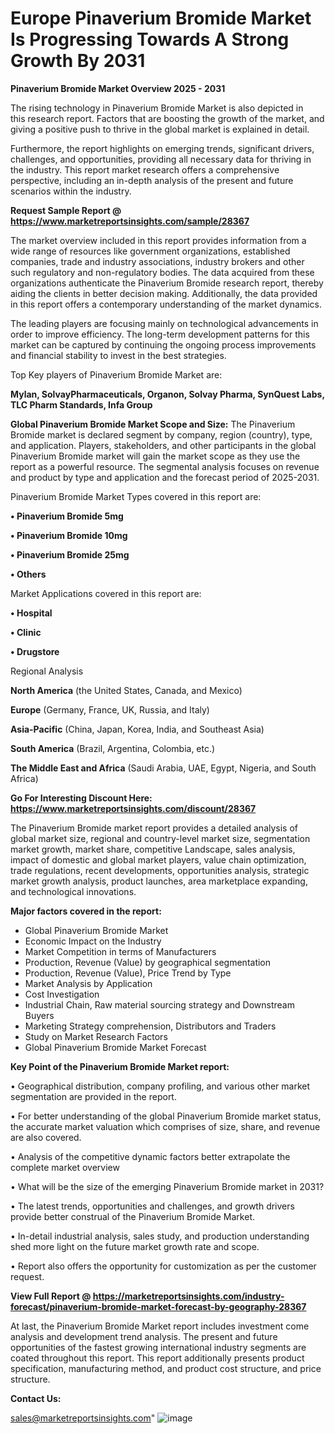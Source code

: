 # Europe Pinaverium Bromide Market Is Progressing Towards A Strong Growth By 2031

<Strong> Pinaverium Bromide Market Overview 2025 - 2031</strong>

The rising technology in Pinaverium Bromide Market is also depicted in this research report. Factors that are boosting the growth of the market, and giving a positive push to thrive in the global market is explained in detail.

Furthermore, the report highlights on emerging trends, significant drivers, challenges, and opportunities, providing all necessary data for thriving in the industry. This report market research offers a comprehensive perspective, including an in-depth analysis of the present and future scenarios within the industry.

<strong>Request Sample Report @ <a href=https://www.marketreportsinsights.com/sample/28367>https://www.marketreportsinsights.com/sample/28367</a></strong>

The market overview included in this report provides information from a wide range of resources like government organizations, established companies, trade and industry associations, industry brokers and other such regulatory and non-regulatory bodies. The data acquired from these organizations authenticate the Pinaverium Bromide research report, thereby aiding the clients in better decision making. Additionally, the data provided in this report offers a contemporary understanding of the market dynamics.

The leading players are focusing mainly on technological advancements in order to improve efficiency. The long-term development patterns for this market can be captured by continuing the ongoing process improvements and financial stability to invest in the best strategies.

Top Key players of Pinaverium Bromide Market are:

<strong>Mylan, SolvayPharmaceuticals, Organon, Solvay Pharma, SynQuest Labs, TLC Pharm Standards, Infa Group</strong>

<strong><b>Global Pinaverium Bromide Market Scope and Size:</b></strong>
The Pinaverium Bromide market is declared segment by company, region (country), type, and application. Players, stakeholders, and other participants in the global Pinaverium Bromide market will gain the market scope as they use the report as a powerful resource. The segmental analysis focuses on revenue and product by type and application and the forecast period of 2025-2031.

Pinaverium Bromide Market Types covered in this report are:

<strong>• Pinaverium Bromide 5mg

• Pinaverium Bromide 10mg

• Pinaverium Bromide 25mg

• Others</strong>

Market Applications covered in this report are:

<strong>• Hospital

• Clinic

• Drugstore</strong> 

Regional Analysis

<strong>North America</strong> (the United States, Canada, and Mexico)

<strong>Europe</strong> (Germany, France, UK, Russia, and Italy)

<strong>Asia-Pacific</strong> (China, Japan, Korea, India, and Southeast Asia)

<strong>South America</strong> (Brazil, Argentina, Colombia, etc.)

<strong>The Middle East and Africa</strong> (Saudi Arabia, UAE, Egypt, Nigeria, and South Africa)

<strong>Go For Interesting Discount Here: <a href=https://www.marketreportsinsights.com/discount/28367>https://www.marketreportsinsights.com/discount/28367</a></strong>

The Pinaverium Bromide market report provides a detailed analysis of global market size, regional and country-level market size, segmentation market growth, market share, competitive Landscape, sales analysis, impact of domestic and global market players, value chain optimization, trade regulations, recent developments, opportunities analysis, strategic market growth analysis, product launches, area marketplace expanding, and technological innovations.

<strong><b>Major factors covered in the report:</b></strong>
<ul>
  <li>Global Pinaverium Bromide Market </li>
  <li>Economic Impact on the Industry</li>
  <li>Market Competition in terms of Manufacturers</li>
  <li>Production, Revenue (Value) by geographical segmentation</li>
  <li>Production, Revenue (Value), Price Trend by Type</li>
  <li>Market Analysis by Application</li>
  <li>Cost Investigation</li>
  <li>Industrial Chain, Raw material sourcing strategy and Downstream Buyers</li>
  <li>Marketing Strategy comprehension, Distributors and Traders</li>
  <li>Study on Market Research Factors</li>
  <li>Global Pinaverium Bromide Market Forecast</li>
</ul>

<strong><b>Key Point of the Pinaverium Bromide Market report:</b></strong>

• Geographical distribution, company profiling, and various other market segmentation are provided in the report.

• For better understanding of the global Pinaverium Bromide market status, the accurate market valuation which comprises of size, share, and revenue are also covered.

• Analysis of the competitive dynamic factors better extrapolate the complete market overview

• What will be the size of the emerging Pinaverium Bromide market in 2031?

• The latest trends, opportunities and challenges, and growth drivers provide better construal of the Pinaverium Bromide Market.

• In-detail industrial analysis, sales study, and production understanding shed more light on the future market growth rate and scope.

• Report also offers the opportunity for customization as per the customer request.

<strong><b>View Full Report @ <a href=https://marketreportsinsights.com/industry-forecast/pinaverium-bromide-market-forecast-by-geography-28367>https://marketreportsinsights.com/industry-forecast/pinaverium-bromide-market-forecast-by-geography-28367</a></b></strong>


At last, the Pinaverium Bromide Market report includes investment come analysis and development trend analysis. The present and future opportunities of the fastest growing international industry segments are coated throughout this report. This report additionally presents product specification, manufacturing method, and product cost structure, and price structure.

<strong>Contact Us:</strong>

sales@marketreportsinsights.com"
![image](https://github.com/user-attachments/assets/d8ed4a83-2565-443c-95fb-616e15143d75)
